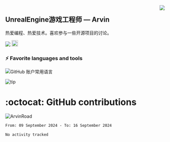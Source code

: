 <img align="right" src="https://count.getloli.com/get/@:ArvinRoad?theme=rule34">

## UnrealEngine游戏工程师 — Arvin

热爱编程、热爱技术。喜欢参与一些开源项目的讨论。

![](https://visitor-badge.glitch.me/badge?page_id=ArvinRoad.ArvinRoad)
[<img alt="github" src="https://img.shields.io/badge/github-ArvinRoad-8da0cb?style=for-the-badge&labelColor=555555&logo=github" height="20">](https://github.com/ArvinRoad)

### ⚡ Favorite languages and tools
![GitHub 账户常用语言](https://github-stats.ubrong.com/api/top-langs/?username=ArvinRoad&layout=compact&theme=tokyonight)

![tip](https://badgen.net/badge/C++/UE/orange?icon=bitcoin-lightning)

# :octocat: GitHub contributions

<img src="https://github-readme-stats.vercel.app/api?username=ArvinRoad&show_icons=true&count_private=true&theme=algolia" alt="ArvinRoad" />

<!--START_SECTION:waka-->

```txt
From: 09 September 2024 - To: 16 September 2024

No activity tracked
```

<!--END_SECTION:waka-->
